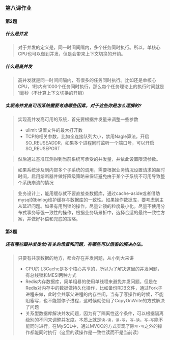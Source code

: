 ### 第八课作业

#### 第2题

##### 什么是并发

> 对于并发的定义是，同一时间间隔内，多个任务同时执行。所以，单核心CPU也可以做到并发，但是会带来上下文切换的开销。

##### 什么是高并发

> 高并发就是同一时间间隔内，有很多的任务同时执行。比如还是单核心CPU，1秒内有1000个任务同时执行，那么每个任务理论上的执行时间就是1毫秒（不计算上下文切换的开销）

##### 实现高并发高可用系统需要考虑哪些因素，对于这些你是怎么理解的?

> 实现高并发高可用的系统，首先要根据并发量来调整一些参数
>
> - ulimit 设置文件的最大打开数
> - TCP的相关参数，比如全连接队列大小，禁用Nagle算法，开启SO_REUSEADDR，如果多个进程同时监听一个端口号，可以开启SO_REUSEPORT

> 然后通过基准压测得到当前系统可承受的并发量，并依此设置限流参数。

> 如果系统涉及到内部多个子系统的调用，需要根据业务情况设置请求的超时时间，启用熔断器并做好降级策略来保证避免由于某个子系统不可用导致整个系统崩溃的情况

> 业务设计上，能用缓存就不要直接查数据库，通过cache-aside或者借助mysql的binlog维护缓存与数据库的一致性。如果操作数据库，要考虑到主从延迟问题。如果有用到锁的操作，尽量让锁的粒度最小化。尽量不使用分布式事务等强一致性的操作，根据业务场景折中，选择合适的最终一致性方案，并做好补偿和兜底的策略。

#### 第3题

##### 还有哪些跟并发类似/有关的场景和问题，有哪些可以借鉴的解决办法。

> 只要有共享数据的地方，都会存在并发问题，从小到大来讲
>
> - CPU的 L3Cache是多个核心共享的，所以为了解决这里的并发问题，有总线锁和MESI两种方式
> - Redis内存数据库，简单粗暴的使用单线程来避免并发问题。但是在Redis对内存中的数据做持久化操作，比如备份RDB文件，通过Fork子进程来做，此时会共享父进程的内存空间，当有了写操作的时候，不能阻塞写，也不能暂停子进程，这时候就使用了CopyOnWrite的方式解决了问题
> - 关系型数据库解决并发问题，因为有了隔离性这个条件，可以根据隔离级别的不同来调整并发度。本质上就是`读-读`，`读-写`，`写-读`，`写-写`能不能同时进行。在MySQL中，通过MVCC的方式实现了除`写-写`之外的操作都能同时执行（这里的读操作是一致性读而不是当前读）